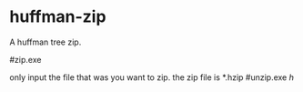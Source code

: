 # huffman-zip
A huffman tree zip.

#zip.exe

only input the file that was you want to zip.
the zip file is *.hzip
#unzip.exe
*h*
